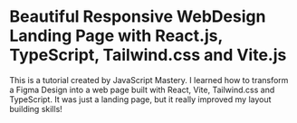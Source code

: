 # Beautiful Responsive WebDesign Landing Page with React.js, TypeScript, Tailwind.css and Vite.js

This is a tutorial created by JavaScript Mastery. I learned how to transform a Figma Design into a web page built with React, Vite, Tailwind.css and TypeScript. It was just a landing page, but it really improved my layout building skills!
